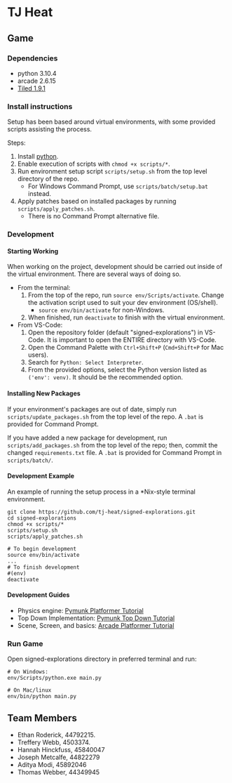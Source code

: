 # TJ Heat

## Game
### Dependencies

- python 3.10.4
- arcade 2.6.15
- [Tiled 1.9.1](https://www.mapeditor.org/)



### Install instructions

Setup has been based around virtual environments, with some provided scripts assisting the process.

Steps:

1. Install [python](https://www.python.org/downloads/).
2. Enable execution of scripts with `chmod +x scripts/*`.
3. Run environment setup script `scripts/setup.sh` from the top level directory of the repo. 
   - For Windows Command Prompt, use `scripts/batch/setup.bat` instead.
4. Apply patches based on installed packages by running `scripts/apply_patches.sh`.
   - There is no Command Prompt alternative file. 



### Development

#### Starting Working

When working on the project, development should be carried out inside of the virtual environment. There are several ways of doing so.

- From the terminal:
  1. From the top of the repo, run `source env/Scripts/activate`. Change the activation script used to suit your dev environment (OS/shell).
     - `source env/bin/activate` for non-Windows.
  2. When finished, run `deactivate` to finish with the virtual environment.
- From VS-Code:
  1. Open the repository folder (default "signed-explorations") in VS-Code. It is important to open the ENTIRE directory with VS-Code.
  2. Open the Command Palette with `Ctrl+Shift+P` (`Cmd+Shift+P` for Mac users).
  3. Search for `Python: Select Interpreter`.
  4. From the provided options, select the Python version listed as `('env': venv)`. It should be the recommended option.

#### Installing New Packages

If your environment's packages are out of date, simply run `scripts/update_packages.sh` from the top level of the repo. A `.bat` is provided for Command Prompt.

If you have added a new package for development, run `scripts/add_packages.sh` from the top level of the repo; then, commit the changed `requirements.txt` file. A `.bat` is provided for Command Prompt in `scripts/batch/`.

#### Development Example

An example of running the setup process in a \*Nix-style terminal environment.  

``` shell
git clone https://github.com/tj-heat/signed-explorations.git
cd signed-explorations
chmod +x scripts/*
scripts/setup.sh
scripts/apply_patches.sh

# To begin development
source env/bin/activate
...
# To finish development
#(env)
deactivate
```

#### Development Guides

- Physics engine: [Pymunk Platformer Tutorial](https://api.arcade.academy/en/latest/tutorials/pymunk_platformer/index.html)
- Top Down Implementation: [Pymunk Top Down Tutorial](https://api.arcade.academy/en/latest/examples/pymunk_demo_top_down.html)
- Scene, Screen, and basics: [Arcade Platformer Tutorial](https://api.arcade.academy/en/latest/examples/platform_tutorial/index.html)



### Run Game

Open signed-explorations directory in preferred terminal and run:

``` shell
# On Windows:
env/Scripts/python.exe main.py

# On Mac/linux
env/bin/python main.py
```



## Team Members

- Ethan Roderick, 44792215.
- Treffery Webb, 4503374.
- Hannah Hinckfuss, 45840047
- Joseph Metcalfe, 44822279
- Aditya Modi, 45892046
- Thomas Webber, 44349945
